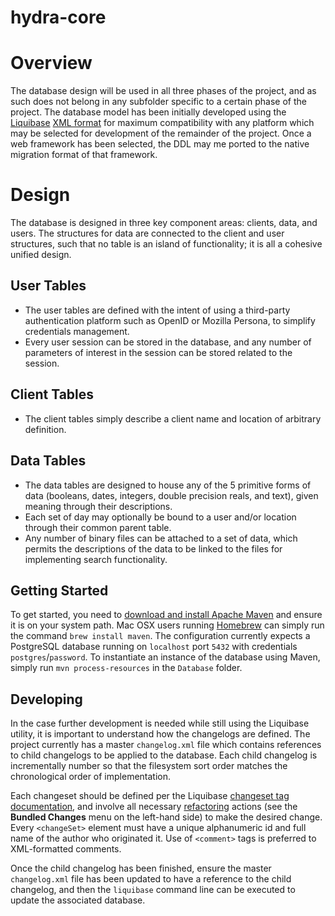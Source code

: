 hydra-core
=======================

Overview
==
The database design will be used in all three phases of the project, and as such
does not belong in any subfolder specific to a certain phase of the project. The
database model has been  initially developed using the 
[Liquibase](http://www.liquibase.org/)
[XML format](http://www.liquibase.org/documentation/xml_format.html) for maximum
compatibility with any platform which may be selected for development of the
remainder of the project. Once a web framework has been selected, the DDL may me 
ported to the native migration format of that framework.

Design
==
The database is designed in three key component areas: clients, data, and users.
The structures for data are connected to the client and user structures, such that
no table is an island of functionality; it is all a cohesive unified design.

User Tables
---
- The user tables are defined with the intent of using a third-party authentication
platform such as OpenID or Mozilla Persona, to simplify credentials management.
- Every user session can be stored in the database, and any number of parameters of 
interest in the session can be stored related to the session.

Client Tables
---
- The client tables simply describe a client name and location of arbitrary definition.

Data Tables
---
- The data tables are designed to house any of the 5 primitive forms of data (booleans,
dates, integers, double precision reals, and text), given meaning through their
descriptions.
- Each set of day may optionally be bound to a user and/or location through their common
parent table.
- Any number of binary files can be attached to a set of data, which
permits the descriptions of the data to be linked to the files for implementing
search functionality.

Getting Started
--
To get started, you need to
[download and install Apache Maven](http://maven.apache.org/download.cgi) and ensure
it is on your system path.  Mac OSX users running [Homebrew](http://brew.sh/) can simply
run the command `brew install maven`. The configuration currently expects a PostgreSQL
database running on `localhost` port `5432` with credentials `postgres`/`password`. To
instantiate an instance of the database using Maven, simply run `mvn process-resources`
in the `Database` folder.

Developing
--
In the case further development is needed while still using the Liquibase utility,
it is important to understand how the changelogs are defined. The project currently has
a master `changelog.xml` file which contains references to child changelogs to be 
applied to the database. Each child changelog is incrementally number so that the
filesystem sort order matches the chronological order of implementation.

Each changeset should be defined per the Liquibase [changeset tag
documentation](http://www.liquibase.org/documentation/changeset.html), and
involve all necessary
[refactoring](http://www.liquibase.org/documentation/changes/index.html) actions
(see the **Bundled Changes** menu on the left-hand side) to make the desired
change. Every `<changeSet>` element must have a unique alphanumeric id and full name
of the author who originated it. Use of `<comment>` tags is preferred to
XML-formatted comments.

Once the child changelog has been finished, ensure the master
`changelog.xml` file has been updated to have a reference to the child
changelog, and then the `liquibase` command line can be executed to update the
associated database.
